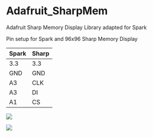 Adafruit_SharpMem
=================

Adafruit Sharp Memory Display Library adapted for Spark

Pin setup for Spark and 96x96 Sharp Memory Display


Spark         | Sharp
------------- | -------------
3.3           | 3.3
GND           | GND
A3            | CLK
A3            | DI
A1            | CS

![](https://flic.kr/p/snkRYX)

<img src="https://www.dropbox.com/s/rfxb8fwoquk72xq/Dustins%20Words%20SharpMem_bb.jpg?dl=0">
